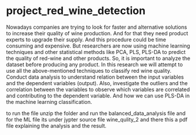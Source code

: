 # project_red_wine_detection
Nowadays companies are trying to look for faster and alternative solutions to increase their
quality of wine production. And for that they need product experts to upgrade their supply. And
this procedure could be time consuming and expensive. But researchers are now using machine
learning techniques and other statistical methods like PCA, PLS, PLS-DA to predict the quality
of red-wine and other products. So, it is important to analyze the dataset before producing any 
product. In this research we will attempt to use all the above-mentioned techniques to classify 
red wine quality. Conduct data analysis to understand relation between the input variables and the 
dependent variables (output). Also, investigate the outliers and the correlation between the variables to 
observe which variables are correlated and contributing to the dependent variable. And how we can use 
PLS-DA in the machine learning classification.


to run the file unzip the folder and run the balanced_data_analysis file and for the ML file its under  jypter source file wine_qulity_2
and there this a pdf file explaining the analysis and the result.
